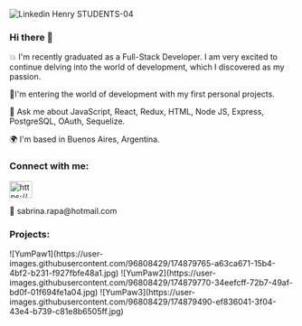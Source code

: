 
![Linkedin Henry STUDENTS-04](https://user-images.githubusercontent.com/96808429/174875356-fb005ebf-4c29-4fe3-a8d1-d3bcf6a914dc.png)

### Hi there 👋

💥 I'm recently graduated as a Full-Stack Developer. I am very excited to continue delving into the world of development, which I discovered as my passion.

💨I'm entering the world of development with my first personal projects.

💬 Ask me about JavaScript, React, Redux, HTML, Node JS, Express, PostgreSQL, OAuth, Sequelize.

🌍  I'm based in Buenos Aires, Argentina.

<h3 align="left">Connect with me:</h3>
<p align="left">
<a href="https://linkedin.com/in/sabrina-helena-rapa/" target="_blank"><img align="center" src="https://cdn.jsdelivr.net/npm/simple-icons@3.0.1/icons/linkedin.svg" alt="https://www.linkedin.com/in/sabrina-helena-rapa/" height="30" width="40" /></a> 
</p>
<p> 💌 sabrina.rapa@hotmail.com</p>


<h3 align="left">Projects:</h3>
![YumPaw1](https://user-images.githubusercontent.com/96808429/174879765-a63ca671-15b4-4bf2-b231-f927fbfe48a1.jpg)
![YumPaw2](https://user-images.githubusercontent.com/96808429/174879770-34eefcff-72b7-49af-bd0f-01f694fe1a04.jpg)
![YumPaw3](https://user-images.githubusercontent.com/96808429/174879490-ef836041-3f04-43e4-b739-c81e8b6505ff.jpg)


<!--
**Sabri-Rapa/Sabri-Rapa** is a ✨ _special_ ✨ repository because its `README.md` (this file) appears on your GitHub profile.

Here are some ideas to get you started:

- 🔭 I’m currently working on ...
- 🌱 I’m currently learning ...
- 👯 I’m looking to collaborate on ...
- 🤔 I’m looking for help with ...
- 💬 Ask me about ...
- 📫 How to reach me: sabrina.rapa@hotmail.com
- 😄 Pronouns: ...
- ⚡ Fun fact: ...
-->
